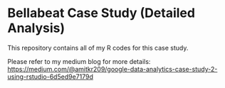 # Bellabeat Case Study (Detailed Analysis)
This repository contains all of my R codes for this case study.

Please refer to my medium blog for more details: https://medium.com/@amitkr209/google-data-analytics-case-study-2-using-rstudio-6d5ed9e7179d
